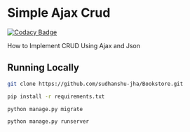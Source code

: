 # Simple Ajax Crud
[![Codacy Badge](https://api.codacy.com/project/badge/Grade/c01773fc08ec4a2f9bdcc51c88a2b862)](https://www.codacy.com/app/sudhanshu-jha/Bookstore?utm_source=github.com&amp;utm_medium=referral&amp;utm_content=sudhanshu-jha/Bookstore&amp;utm_campaign=Badge_Grade)

How to Implement CRUD Using Ajax and Json

## Running Locally

```bash
git clone https://github.com/sudhanshu-jha/Bookstore.git
```

```bash
pip install -r requirements.txt
```

```bash
python manage.py migrate
```

```bash
python manage.py runserver
```
